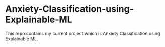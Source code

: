 # Anxiety-Classification-using-Explainable-ML
This repo contains my current project which is Anxiety Classification using Explainable ML. 

